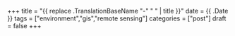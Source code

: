 +++
title = "{{ replace .TranslationBaseName "-" " " | title }}"
date = {{ .Date }}
tags = ["environment","gis","remote sensing"]
categories = ["post"]
draft = false
+++
